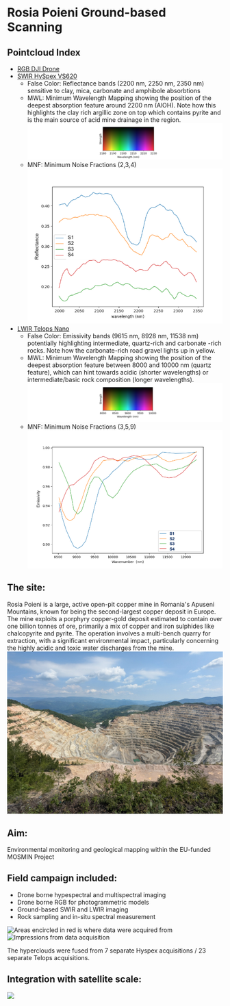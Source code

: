 
# Rosia Poieni Ground-based Scanning

## Pointcloud Index

- [RGB DJI Drone](/#rgb)
- [SWIR HySpex VS620](/#swir)
    - False Color: Reflectance bands (2200 nm, 2250 nm, 2350 nm) sensitive to clay, mica, carbonate and amphibole absorbtions
    - MWL: Minimum Wavelength Mapping showing the position of the deepest absorption feature around 2200 nm (AlOH). Note how this highlights the clay rich argillic zone on top which contains pyrite and is the main source of acid mine drainage in the region.
![](img/MWL_SWIR.png)
    - MNF: Minimum Noise Fractions (2,3,4)
![Reflectance spectra at selected locations](img/Hyspex_spectra.png)
- [LWIR Telops Nano](/#lwir)
    - False Color: Emissivity bands (9615 nm, 8928 nm, 11538 nm) potentially highlighting intermediate, quartz-rich and carbonate -rich rocks. Note how the carbonate-rich road gravel lights up in yellow.
    - MWL: Minimum Wavelength Mapping showing the position of the deepest absorption feature between 8000 and 10000 nm (quartz feature), which can hint towards acidic (shorter wavelengths) or intermediate/basic rock composition (longer wavelengths).
![](img/MWL_LWIR.png)
    - MNF: Minimum Noise Fractions (3,5,9)
![Emissivity spectra at selected locations (savgol-smoothed)](img/Telops_Spectra_sm.png)

## The site: 
Rosia Poieni is a large, active open-pit copper mine in Romania's Apuseni Mountains, known for being the second-largest copper deposit in Europe. The mine exploits a porphyry copper-gold deposit estimated to contain over one billion tonnes of ore, primarily a mix of copper and iron sulphides like chalcopyrite and pyrite. The operation involves a multi-bench quarry for extraction, with a significant environmental impact, particularly concerning the highly acidic and toxic water discharges from the mine. 
![View over the open pit](img/pit.jpg)

## Aim: 
Environmental monitoring and geological mapping within the EU-funded MOSMIN Project

## Field campaign included: 
- Drone borne hypespectral and multispectral imaging
- Drone borne RGB for photogrammetric models 
- Ground-based SWIR and LWIR imaging 
- Rock sampling and in-situ spectral measurement 

![Areas encircled in red is where data were acquired from](/img/map.png)
![Impressions from data acquisition](/img/field.png)

The hyperclouds were fused from 7 separate Hyspex acquisitions / 23 separate Telops acquisitions. 

## Integration with satellite scale:

![](img/aloh.png)







